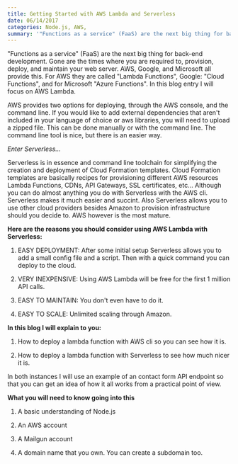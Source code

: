 ```yaml
---
title: Getting Started with AWS Lambda and Serverless
date: 06/14/2017
categories: Node.js, AWS,
summary: '"Functions as a service" (FaaS) are the next big thing for back-end development. Gone are the times where you are required to, provision, deploy, and maintain your web server. AWS, Google, and Microsoft all provide this...'
---
```

"Functions as a service" (FaaS) are the next big thing for back-end development. Gone are the times where you are required to, provision, deploy, and maintain your web server. AWS, Google, and Microsoft all provide this. For AWS they are called "Lambda Functions", Google: "Cloud Functions",  and for Microsoft "Azure Functions". In this blog entry I will focus on AWS Lambda.

AWS provides two options for deploying, through the AWS console, and the command line. If you would like to add external dependencies that aren't included in your language of choice or aws libraries, you will need to upload a zipped file. This can be done manually or with the command line. The command line tool is nice, but there is an easier way.

_Enter Serverless..._

Serverless is in essence and command line toolchain for simplifying the creation and deployment of Cloud Formation templates. Cloud Formation templates are basically recipes for provisioning different AWS resources Lambda Functions, CDNs, API Gateways, SSL certificates, etc... Although you can do almost anything you do with Serverless with the AWS cli. Serverless makes it much easier and succint. Also Serverless allows you to use other cloud providers besides Amazon to provision infrastructure should you decide to. AWS however is the most mature. 

**Here are the reasons you should consider using AWS Lambda with Serverless:**

1) EASY DEPLOYMENT: After some initial setup Serverless allows you to add a small config file and a script. Then with a quick command you can deploy to the cloud.

2) VERY INEXPENSIVE: Using AWS Lambda will be free for the first 1 million API calls. <HERE EXPLAIN MORE ABOUT PRICING AND HOW IT WORKS>
 
3) EASY TO MAINTAIN: You don't even have to do it.

4) EASY TO SCALE: Unlimited scaling through Amazon.

**In this blog I will explain to you:**

1) How to deploy a lambda function with AWS cli so you can see how it is.

2) How to deploy a lambda function with Serverless to see how much nicer it is.

In both instances I will use an example of an contact form API endpoint so that you can get an idea of how it all works from a practical point of view.

**What you will need to know going into this**

1) A basic understanding of Node.js

2) An AWS account

3) A Mailgun account

4) A domain name that you own. You can create a subdomain too.

